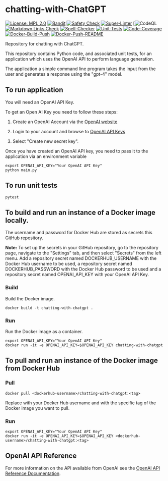 # chatting-with-ChatGPT

[![License: MPL 2.0](https://img.shields.io/badge/License-MPL%202.0-brightgreen.svg)](https://opensource.org/licenses/MPL-2.0)
[![Bandit](https://github.com/genai-musings/chatting-with-ChatGPT/actions/workflows/bandit.yml/badge.svg)](https://github.com/genai-musings/chatting-with-ChatGPT/actions/new?category=security)
[![Safety Check](https://github.com/genai-musings/chatting-with-ChatGPT/actions/workflows/safety.yml/badge.svg)](https://github.com/genai-musings/chatting-with-ChatGPT/actions/workflows/safety.yml)
[![Super-Linter](https://github.com/genai-musings/chatting-with-ChatGPT/actions/workflows/linter.yml/badge.svg)](https://github.com/marketplace/actions/super-linter)
[![CodeQL](https://github.com/genai-musings/chatting-with-ChatGPT/workflows/CodeQL/badge.svg?branch=main)
[![Markdown Links Check](https://github.com/genai-musings/chatting-with-ChatGPT/actions/workflows/md-links.yml/badge.svg)](https://github.com/gaurav-nelson/github-action-markdown-link-check)
[![Spell-Checker](https://github.com/genai-musings/chatting-with-ChatGPT/actions/workflows/spellcheck.yaml/badge.svg)](https://github.com/rojopolis/spellcheck-github-actions)
[![Unit-Tests](https://github.com/genai-musings/chatting-with-ChatGPT/actions/workflows/test.yaml/badge.svg)](https://github.com/actions/setup-python)
[![Code-Coverage](https://github.com/genai-musings/chatting-with-ChatGPT/actions/workflows/coverage.yaml/badge.svg)](https://github.com/actions/setup-python)
[![Docker-Build-Push](https://github.com/genai-musings/chatting-with-ChatGPT/actions/workflows/docker-build-push.yml/badge.svg)](https://hub.docker.com/)
[![Docker-Push-README](https://github.com/genai-musings/chatting-with-ChatGPT/actions/workflows/docker-push-readme.yml/badge.svg)](https://hub.docker.com/)

Repository for chatting with ChatGPT.

This repository contains Python code, and associated unit tests, for an application which uses the OpenAI API to perform language generation.

The application a simple command line program takes the input from the user and generates a response using the "gpt-4" model.

## To run application

You will need an OpenAI API Key.

To get an Open AI Key you need to follow these steps:

1. Create an OpenAI Account via the [OpenAI website](https://openai.com/)

2. Login to your account and browse to [OpenAI API Keys](https://platform.openai.com/account/api-keys)

3. Select "Create new secret key".

Once you have created an OpenAI API key, you need to pass it to the application via an environment variable

```shell
export OPENAI_API_KEY="Your OpenAI API Key"
python main.py
```

## To run unit tests

```shell
pytest
```

## To build and run an instance of a Docker image locally.

The username and password for Docker Hub are stored as secrets this GitHub repository.

**Note:** To set up the secrets in your GitHub repository, go to the repository page, navigate to the "Settings" tab, and then select "Secrets" from the left menu. Add a repository secret named DOCKERHUB_USERNAME with the Docker Hub username to be used, a repository secret named DOCKERHUB_PASSWORD with the Docker Hub password to be used and a repository secret named OPENAI_API_KEY with your OpenAI API Key.

### Build

Build the Docker image.

```shell
docker build -t chatting-with-chatgpt .
```

### Run

Run the Docker image as a container.

```shell
export OPENAI_API_KEY="Your OpenAI API Key"
docker run -it -e OPENAI_API_KEY=$OPENAI_API_KEY chatting-with-chatgpt
```

## To pull and run an instance of the Docker image from Docker Hub

### Pull

```shell
docker pull <dockerhub-username>/chatting-with-chatgpt:<tag>
```

Replace <dockerhub-username> with your Docker Hub username and <tag> with the specific tag of the Docker image you want to pull.

### Run

```shell
export OPENAI_API_KEY="Your OpenAI API Key"
docker run -it -e OPENAI_API_KEY=$OPENAI_API_KEY <dockerhub-username>/chatting-with-chatgpt:<tag>
```

## OpenAI API Reference

For more information on the API available from OpenAI see the [OpenAI API Reference Documentation](https://platform.openai.com/docs/api-reference).
